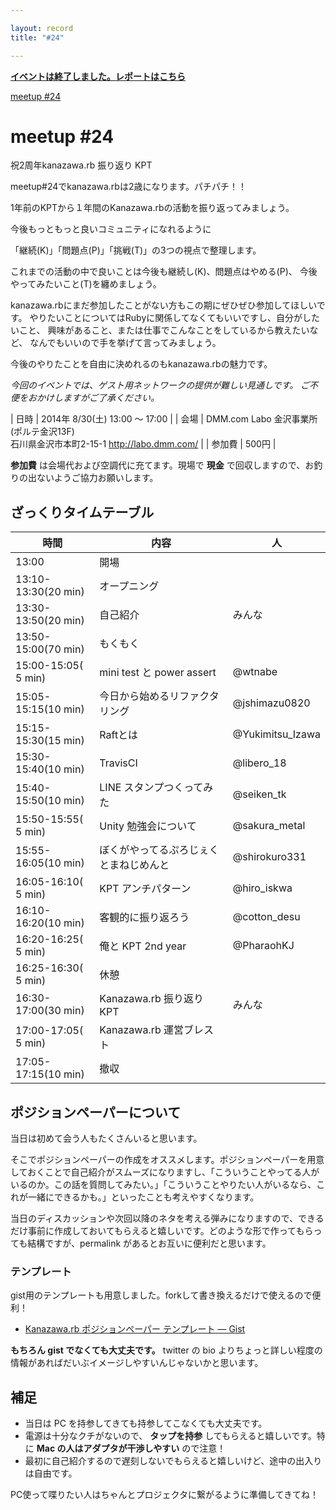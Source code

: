 ```yaml
---

layout: record
title: "#24"

---
```


<p>
<a href="./report.html"><strong>イベントは終了しました。レポートはこちら</strong></a></p>

<div class="doorkeeper-widget">
<a class="doorkeeper-registration-widget" href="http://kzrb.doorkeeper.jp/events/13573">meetup
#24</a><script src="https://widgets.doorkeeper.jp/w/widget.js"></script>

</div>

meetup #24
===========

祝2周年kanazawa.rb 振り返り KPT

meetup#24でkanazawa.rbは2歳になります。パチパチ！！

1年前のKPTから１年間のKanazawa.rbの活動を振り返ってみましょう。

今後もっともっと良いコミュニティになれるように

「継続(K)」「問題点(P)」「挑戦(T)」の3つの視点で整理します。

これまでの活動の中で良いことは今後も継続し(K)、問題点はやめる(P)、
今後やってみたいこと(T)を纏めましょう。

kanazawa.rbにまだ参加したことがない方もこの期にぜひぜひ参加してほしいです。
やりたいことについてはRubyに関係してなくてもいいですし、自分がしたいこと、
興味があること、または仕事でこんなことをしているから教えたいなど、
なんでもいいので手を挙げて言ってみましょう。

今後のやりたことを自由に決めれるのもkanazawa.rbの魅力です。

*今回のイベントでは、ゲスト用ネットワークの提供が難しい見通しです。
ご不便をおかけしますがご了承ください。*


| 日時   | 2014年 8/30(土) 13:00 〜 17:00 |
| 会場   | DMM.com Labo 金沢事業所(ポルテ金沢13F)<br>石川県金沢市本町2-15-1 <a href="http://labo.dmm.com/">http://labo.dmm.com/</a> |
| 参加費 | 500円 |


**参加費** は会場代および空調代に充てます。現場で **現金**
で回収しますので、お釣りの出ないようご協力お願いします。

ざっくりタイムテーブル
----------------------

 |時間                 |内容                                    |人|
 |---------------------|----------------------------------------|-------------------|
 |13:00                |開場                                    ||
 |13:10-13:30(20 min)  |オープニング                            ||
 |13:30-13:50(20 min)  |自己紹介                                |みんな|
 |13:50-15:00(70 min)  |もくもく                                ||
 |15:00-15:05( 5 min)  |mini test と power assert               |@wtnabe|
 |15:05-15:15(10 min)  |今日から始めるリファクタリング          |@jshimazu0820|
 |15:15-15:30(15 min)  |Raftとは                                |@Yukimitsu\_Izawa|
 |15:30-15:40(10 min)  |TravisCI                                |@libero\_18|
 |15:40-15:50(10 min)  |LINE スタンプつくってみた               |@seiken\_tk|
 |15:50-15:55( 5 min)  |Unity 勉強会について                    |@sakura\_metal|
 |15:55-16:05(10 min)  |ぼくがやってるぷろじぇくとまねじめんと  |@shirokuro331|
 |16:05-16:10( 5 min)  |KPT アンチパターン                      |@hiro\_iskwa|
 |16:10-16:20(10 min)  |客観的に振り返ろう                      |@cotton\_desu|
 |16:20-16:25( 5 min)  |俺と KPT 2nd year                       |@PharaohKJ|
 |16:25-16:30( 5 min)  |休憩                                    ||
 |16:30-17:00(30 min)  |Kanazawa.rb 振り返り KPT                |みんな|
 |17:00-17:05( 5 min)  |Kanazawa.rb 運営ブレスト                ||
 |17:05-17:15(10 min)  |撤収                                    ||

ポジションペーパーについて
--------------------------

当日は初めて会う人もたくさんいると思います。

そこでポジションペーパーの作成をオススメします。ポジションペーパーを用意しておくことで自己紹介がスムーズになりますし、「こういうことやってる人がいるのか。この話を質問してみたい。」「こういうことやりたい人がいるなら、これが一緒にできるかも。」といったことも考えやすくなります。

当日のディスカッションや次回以降のネタを考える弾みになりますので、できるだけ事前に作成しておいてもらえると嬉しいです。どのような形で作ってもらっても結構ですが、permalink
があるとお互いに便利だと思います。

### テンプレート

gist用のテンプレートも用意しました。forkして書き換えるだけで使えるので便利！

* [Kanazawa.rb ポジションペーパー テンプレート — Gist](https://gist.github.com/5a523ec3180002229a32)

**もちろん gist でなくても大丈夫です。** twitter の bio
よりちょっと詳しい程度の情報があればだいぶイメージしやすいんじゃないかと思います。

補足
----

* 当日は PC を持参してきても持参してこなくても大丈夫です。
* 電源は十分なクチがないので、 **タップを持参** してもらえると嬉しいです。特に **Mac の人はアダプタが干渉しやすい** ので注意！
* 最初に自己紹介するので遅刻しないでもらえると嬉しいけど、途中の出入りは自由です。

PC使って喋りたい人はちゃんとプロジェクタに繋がるように準備してきてね！
